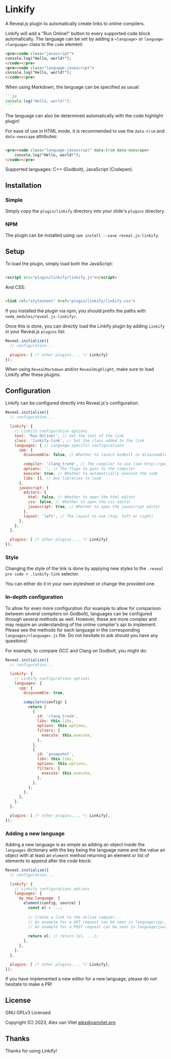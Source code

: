# Linkify

A Reveal.js plugin to automatically create links to online compilers.

Linkify will add a "Run Online!" button to every supported code block automatically.
The language can be set by adding a `<language>` or `language-<language>` class to the `code` element:

```html
<pre><code class="javascript">
console.log("Hello, world!");
</code></pre>
<pre><code class="language-javascript">
console.log("Hello, world!");
</code></pre>
```

When using Markdown, the language can be specified as usual:

````markdown
```js
console.log("Hello, world!");
```
````

The language can also be determined automatically with the code highlight plugin!

For ease of use in HTML mode, it is recommended to use the `data-trim` and `data-noescape` attributes:

```html

<pre><code class="language-javascript" data-trim data-noescape>
    console.log("Hello, world!");
</code></pre>
```

Supported languages: C++ (Godbolt), JavaScript (Codepen).

## Installation

### Simple

Simply copy the `plugin/linkify` directory into your slide's `plugins` directory.

### NPM

The plugin can be installed using `npm install --save reveal.js-linkify`.

## Setup

To load the plugin, simply load both the JavaScript:

```html

<script src="plugin/linkify/linkify.js"></script>
```

And CSS:

```html

<link rel="stylesheet" href="plugin/linkify/linkify.css">
```

If you installed the plugin via npm, you should prefix the paths with `node_modules/reveal.js-linkify/`.

Once this is done, you can directly load the Linkify plugin by adding `Linkify` in your Reveal.js `plugins` list:

```js
Reveal.initialize({
  // configuration...

  plugins: [ /* other plugins..., */ Linkify]
});
```

When using `RevealMarkdown` and/or `RevealHighlight`, make sure to load Linkify after these plugins.

## Configuration

Linkify can be configured directly into Reveal.js's configuration:

```js
Reveal.initialize({
  // configuration...

  linkify: {
    // Linkify configuration options
    text: 'Run Online!', // Set the text of the link
    class: 'linkify-link', // Set the class added to the link
    languages: { // Language-specific configurations
      cpp: {
        disassemble: false, // Whether to launch Godbolt in disassembler mode or in run mode

        compiler: 'clang_trunk', // The compiler to use (see http://godbolt.org/api/compilers for the list of compilers)
        options: '', // The flags to pass to the compiler
        execute: true, // Whether to automatically execute the code
        libs: [], // Any libraries to load
      },
      javascript: {
        editors: {
          html: false, // Whether to open the html editor
          css: false, // Whether to open the css editor
          javascript: true, // Whether to open the javascript editor
        },
        layout: 'left', // The layout to use (top, left or right)
      },
    },
  },

  plugins: [ /* other plugins..., */ Linkify]
});
```

### Style

Changing the style of the link is done by applying new styles to the `.reveal pre code + .linkify-link` selector.

You can either do it in your own stylesheet or change the provided one.

### In-depth configuration

To allow for even more configuration (for example to allow for comparison between several compilers on Godbolt),
languages can be configured through several methods as well. However, these are more complex and may require an
understanding of the online compiler's api to implement. Please see the methods for each language in the
corresponding `languages/<language>.js` file. Do not hesitate to ask should you have any questions!

For example, to compare GCC and Clang on Godbolt, you might do:

```js
Reveal.initialize({
  // configuration...

  linkify: {
    // Linkify configurations options
    languages: {
      cpp: {
        disassemble: true,

        compilers(config) {
          return [
            {
              id: 'clang_trunk',
              libs: this.libs,
              options: this.options,
              filters: {
                execute: this.execute,
              },
            },
            {
              id: 'gsnapshot',
              libs: this.libs,
              options: this.options,
              filters: {
                execute: this.execute,
              },
            },
          ];
        },
      },
    },
  },

  plugins: [ /* other plugins..., */ Linkify],
});
```

### Adding a new language

Adding a new language is as simple as adding an object inside the `languages` dictionary with the key being the language
name and the value an object with at least an `element` method returning an element or list of elements to append after
the code block:

```js
Reveal.initialize({
  // configuration...

  linkify: {
    // Linkify configurations options
    languages: {
      my_new_language: {
        element(config, source) {
          const el = ...;
          
          // Create a link to the online compier...
          // An example for a GET request can be seen in language/cpp.js.
          // An example for a POST request can be seen in language/javascript.js
          
          return el; // return [el, ...];
        },
      },
    },
  },

  plugins: [ /* other plugins..., */ Linkify],
});
```

If you have implemented a new editor for a new language, please do not hesitate to make a PR!

## License

GNU GPLv3 Licensed 

Copyright (C) 2023, Alex van Vliet <alex@vanvliet.pro>

## Thanks

Thanks for using Linkify!
